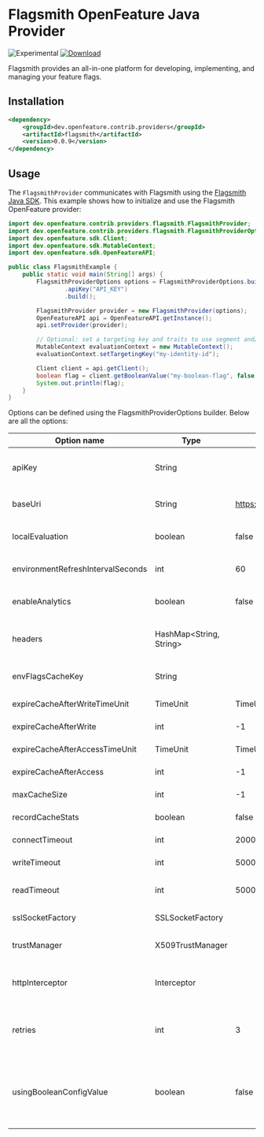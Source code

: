 # Flagsmith OpenFeature Java Provider
![Experimental](https://img.shields.io/badge/experimental-breaking%20changes%20allowed-yellow)
[![Download](https://img.shields.io/maven-central/v/com.flagsmith/flagsmith-java-client)](https://mvnrepository.com/artifact/com.flagsmith/flagsmith-java-client)

Flagsmith provides an all-in-one platform for developing, implementing, and managing your feature flags.

## Installation

<!-- x-release-please-start-version -->

```xml
<dependency>
    <groupId>dev.openfeature.contrib.providers</groupId>
    <artifactId>flagsmith</artifactId>
    <version>0.0.9</version>
</dependency>
```

<!-- x-release-please-end-version -->

## Usage

The `FlagsmithProvider` communicates with Flagsmith using the [Flagsmith Java SDK](https://docs.flagsmith.com/clients/server-side?language=java).
This example shows how to initialize and use the Flagsmith OpenFeature provider:

```java
import dev.openfeature.contrib.providers.flagsmith.FlagsmithProvider;
import dev.openfeature.contrib.providers.flagsmith.FlagsmithProviderOptions;
import dev.openfeature.sdk.Client;
import dev.openfeature.sdk.MutableContext;
import dev.openfeature.sdk.OpenFeatureAPI;

public class FlagsmithExample {
    public static void main(String[] args) {
        FlagsmithProviderOptions options = FlagsmithProviderOptions.builder()
                .apiKey("API_KEY")
                .build();

        FlagsmithProvider provider = new FlagsmithProvider(options);
        OpenFeatureAPI api = OpenFeatureAPI.getInstance();
        api.setProvider(provider);

        // Optional: set a targeting key and traits to use segment and/or identity overrides
        MutableContext evaluationContext = new MutableContext();
        evaluationContext.setTargetingKey("my-identity-id");

        Client client = api.getClient();
        boolean flag = client.getBooleanValue("my-boolean-flag", false, evaluationContext);
        System.out.println(flag);
    }
}
```

Options can be defined using the FlagsmithProviderOptions builder. Below are all the options:

| Option name | Type    | Default   | Description
| ----------- | ------- | --------- | ---------
| apiKey      | String  |  | Your API Token. Note that this is either the `Environment API` key or the `Server Side SDK Token`
| baseUri      | String  | https://edge.api.flagsmith.com/api/v1/ | Override the default Flagsmith API URL if you are self-hosting.
| localEvaluation      | boolean  | false | Controls which mode to run in; [local or remote evaluation](https://docs.flagsmith.com/clients/overview#server-side-sdks).
| environmentRefreshIntervalSeconds      | int  | 60 | Set environment refresh rate when using local evaluation mode
| enableAnalytics      | boolean  | false | Controls whether [Flag Analytics](https://docs.flagsmith.com/advanced-use/flag-analytics) data is sent to the Flagsmith API
| headers      | HashMap<String, String>  |  | Add custom headers which will be sent with each network request to the Flagsmith API.
| envFlagsCacheKey      | String  |  | Enable in-memory caching for the Flagsmith API.
| expireCacheAfterWriteTimeUnit      | TimeUnit  | TimeUnit.MINUTES | The time unit used for cache expiry after write.
| expireCacheAfterWrite      | int  | -1 | The integer time for cache expiry after write.
| expireCacheAfterAccessTimeUnit      | TimeUnit  | TimeUnit.MINUTES | The time unit used for cache expiry after reading.
| expireCacheAfterAccess      | int  | -1 | The integer time for cache expiry after reading.
| maxCacheSize      | int  | -1 | The maximum size of the cache in MB.
| recordCacheStats      | boolean  | false | Whether cache statistics should be recorded.
| connectTimeout      | int  | 2000 | The network timeout in milliseconds.
| writeTimeout      | int  | 5000 | The network timeout in milliseconds when writing.
| readTimeout      | int  | 5000 | The network timeout in milliseconds when reading.
| sslSocketFactory      | SSLSocketFactory  |  | Override the sslSocketFactory.
| trustManager      | X509TrustManager  |  | X509TrustManager used when overriding the sslSocketFactory.
| httpInterceptor      | Interceptor  |  | Add a custom HTTP interceptor in the form of an okhttp3.Interceptor object.
| retries      | int  | 3 | Add a custom com.flagsmith.config.Retry object to configure the backoff / retry configuration.
| usingBooleanConfigValue      | boolean  | false | Determines whether to resolve a feature value as a boolean or use the isFeatureEnabled as the flag itself. These values will be false and true respectively.